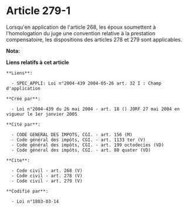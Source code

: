 # Article 279-1

Lorsqu'en application de l'article 268, les époux soumettent à l'homologation du juge une convention relative à la prestation
compensatoire, les dispositions des articles 278 et 279 sont applicables.

**Nota:**



**Liens relatifs à cet article**

	**Liens**:

	  - SPEC_APPLI: Loi n°2004-439 2004-05-26 art. 32 I : Champ d'application

	**Créé par**:

	  - Loi n°2004-439 du 26 mai 2004 - art. 18 () JORF 27 mai 2004 en vigueur le 1er janvier 2005

	**Cité par**:

	  - CODE GENERAL DES IMPOTS, CGI. - art. 156 (M)
	  - Code général des impôts, CGI. - art. 1133 ter (V)
	  - Code général des impôts, CGI. - art. 199 octodecies (VD)
	  - Code général des impôts, CGI. - art. 80 quater (VD)

	**Cite**:

	  - Code civil - art. 268 (V)
	  - Code civil - art. 278 (V)
	  - Code civil - art. 279 (V)

	**Codifié par**:

	  - Loi n°1803-03-14
